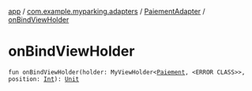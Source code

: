 [app](../../index.md) / [com.example.myparking.adapters](../index.md) / [PaiementAdapter](index.md) / [onBindViewHolder](./on-bind-view-holder.md)

# onBindViewHolder

`fun onBindViewHolder(holder: MyViewHolder<`[`Paiement`](../../com.example.myparking.models/-paiement/index.md)`, <ERROR CLASS>>, position: `[`Int`](https://kotlinlang.org/api/latest/jvm/stdlib/kotlin/-int/index.html)`): `[`Unit`](https://kotlinlang.org/api/latest/jvm/stdlib/kotlin/-unit/index.html)
